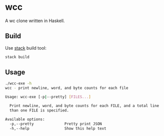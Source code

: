 # wcc

 A wc clone written in Haskell.

## Build

Use [stack](https://docs.haskellstack.org/en/stable/) build tool:

```sh
stack build
```

## Usage

```sh
./wcc-exe -h
wcc - print newline, word, and byte counts for each file

Usage: wcc-exe [-p|--pretty] [FILES...]

  Print newline, word, and byte counts for each FILE, and a total line if more
  than one FILE is specified.

Available options:
  -p,--pretty              Pretty print JSON
  -h,--help                Show this help text
```
